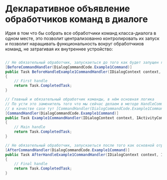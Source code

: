 # Декларативное объявление обработчиков команд в диалоге

Идея в том что бы собрать все обработчики команд класса-диалога в одном месте, это позволит централизованно контролировать их запуск и позволит наращивать функциональность вокруг обработчкиов команд, не затрагивая их внутреннее устройство:

```csharp

// Не обязательный обработчик, запускаеться до того как будет запущен главный
[BeforeCommandHandler(DialogCommandCode.Example1Command)]
public Task BeforeHandleExample1CommandHandler(IDialogContext context, IActivityCommand command)
{
    // First handle
    return Task.CompletedTask;
}

// Главный и обязательный обработчик команды, в нём основная логика
// По усти это заменитель того что мы сейчас делаем в методе HandleCommandAsync в switch (command?.Code) итд
// в качестве case тут [CommandHandler(DialogCommandCode.Example1Command)]
[CommandHandler(DialogCommandCode.Example1Command)]
public Task Example1CommandHandler(IDialogContext context, IActivityCommand command)
{
    // Main handle
    return Task.CompletedTask;
}

// Не обязательный обработчик, запускаеться после того как основной отработал
[AfterCommandHandler(DialogCommandCode.Example1Command)]
public Task AfterHandleExample1CommandHandler(IDialogContext context, IActivityCommand command)
{
    // Final handle
    return Task.CompletedTask;
}

```
